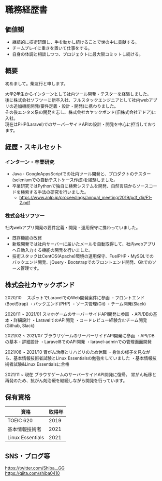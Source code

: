 # 職務経歴書

## 価値観

- 継続的に技術研鑽し、手を動かし続けることで世の中に貢献する。
- チームプレイに重きを置いて仕事をする。
- 自身の体調と相談しつつ、プロジェクトに最大限コミットし続ける。


## 概要

初めまして。柴友行と申します。   
   
大学2年生からインターンとして社内ツール開発・テスターを経験しました。  
後に株式会社ソフツーに新卒入社、フルスタックエンジニアとして社内webアプリの追加機能開発(要件定義・設計・開発)に携わりました。  
その後エンタメ系の開発を志し、株式会社カヤックボンド(旧株式会社アドア)に入社。  
現在はPHP(Laravel)でのサーバーサイドAPIの設計・開発を中心に担当しております。  

## 経歴・スキルセット

### インターン・卒業研究

- Java・GoogleAppsScriptでの社内ツール開発と、プロダクトのテスター(seleniumでの自動テストケース作成)を経験しました。
- 卒業研究ではPythonで独自に検索システムを開発、自然言語からソースコードを検索する手法の研究を行いました。
  -  https://www.anlp.jp/proceedings/annual_meeting/2019/pdf_dir/F1-2.pdf

### 株式会社ソフツー

社内webアプリ開発の要件定義・開発・運用保守に携わっていました。

- 既存機能の改修
- 新規開発では社内サーバーに届いたメールを自動取得して、社内webアプリへ自動入力する機能の開発を行いました。
- 技術スタックはCentOS(Apache)環境の運用保守、FuelPHP・MySQLでのバックエンド開発、jQuery・Bootstrapでのフロントエンド開発、Gitでのソース管理です。

## 株式会社カヤックボンド

2020/10　
スポットでLaravelでのWeb開発案件に参画
・フロントエンド(BootStrap)
・バックエンド(PHP)
・ソース管理(Git)
・チーム開発(Slack)

2020/11 ~ 2021/01
スマホゲームのサーバーサイドAPI開発に参画
・API/DBの基本・詳細設計
・LaravelでのAPI開発
・コードレビュー経験含むチーム開発(Github, Slack)

2021/02 ~ 2021/07
ブラウザゲームのサーバーサイドAPI開発に参画
・API/DBの基本・詳細設計
・Laravel8でのAPI開発
・laravel-adminでの管理画面開発

2021/08 ~ 2021/10
胃がん治療とリハビリのため休職
・身体の様子を見ながら、基本情報技術者試験とLinux Essentialsの勉強をしていました
・基本情報技術者試験&Linux Essentialsに合格

2021/11 ~ 現在
ブラウザゲームのサーバーサイドAPI開発に復帰。
胃がん転移と再発のため、抗がん剤治療を継続しながら開発を行っています。

## 保有資格

| 資格 | 取得年 |
| --- | --- |
| TOEIC 620 | 2019 |
| 基本情報技術者 | 2021 |
| Linux Essentials | 2021 |


## SNS・ブログ等

https://twitter.com/Shiba__GG  
https://qiita.com/shiba0410
